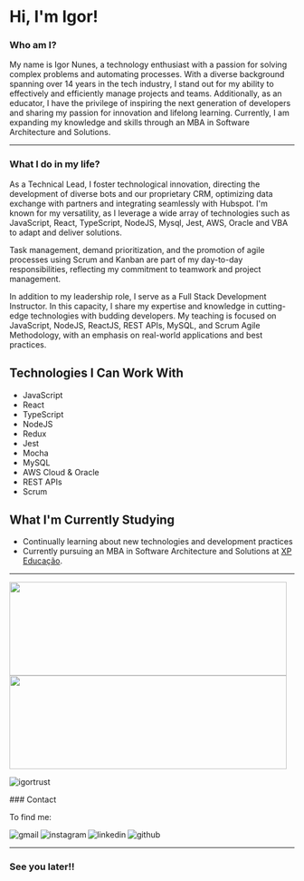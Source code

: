 # Hi, I'm Igor!

### Who am I?
<p>
 My name is <bold>Igor Nunes</bold>, a technology enthusiast with a passion for solving complex problems and automating processes. With a diverse background spanning over 14 years in the tech industry, I stand out for my ability to effectively and efficiently manage projects and teams. Additionally, as an educator, I have the privilege of inspiring the next generation of developers and sharing my passion for innovation and lifelong learning. Currently, I am expanding my knowledge and skills through an MBA in Software Architecture and Solutions.
</p>

---

### What I do in my life?
<p>As a Technical Lead, I foster technological innovation, directing the development of diverse bots and our proprietary CRM, optimizing data exchange with partners and integrating seamlessly with Hubspot. I'm known for my versatility, as I leverage a wide array of technologies such as JavaScript, React, TypeScript, NodeJS, Mysql, Jest, AWS, Oracle and VBA to adapt and deliver solutions. 

Task management, demand prioritization, and the promotion of agile processes using Scrum and Kanban are part of my day-to-day responsibilities, reflecting my commitment to teamwork and project management.

In addition to my leadership role, I serve as a Full Stack Development Instructor. In this capacity, I share my expertise and knowledge in cutting-edge technologies with budding developers. My teaching is focused on JavaScript, NodeJS, ReactJS, REST APIs, MySQL, and Scrum Agile Methodology, with an emphasis on real-world applications and best practices.
</p>

## Technologies I Can Work With

- JavaScript
- React
- TypeScript
- NodeJS
- Redux
- Jest
- Mocha
- MySQL
- AWS Cloud & Oracle
- REST APIs
- Scrum

## What I'm Currently Studying

- Continually learning about new technologies and development practices
- Currently pursuing an MBA in Software Architecture and Solutions at [XP Educação](https://www.linkedin.com/school/xpeducacao/ "XP Educação").
---

 <img  width="490" height="165" src="https://github-readme-stats.vercel.app/api?username=igortrust&show_icons=true&include_all_commits=true&count_private=true&theme=react&hide_border=true&bg_color=1F222E&title_color=F85D7F&icon_color=F8D866" height="192px" />

<img  width="490" height="165" src="https://github-readme-streak-stats.herokuapp.com/?user=igortrust&hide_current_streak=true&theme=monokai-metallian" />
<br/>

</div>

<p align="left"> <img src="https://komarev.com/ghpvc/?username=igortrust&label=Profile%20views&color=0e75b6&style=flat" alt="igortrust" /> </p>
### Contact
<p>To find me:</p>
<p align="left">
<a href='mailto:igor@tseguros.com.br?subject=Oi%20Igor'>
	<img align="left" src='https://img.shields.io/badge/Gmail-D14836?style=for-the-badge&logo=gmail&logoColor=white' alt='gmail' />
</a>
<a href='https://www.instagram.com/igornunes.l/'>
	<img align="left" src='https://img.shields.io/badge/Instagram-E4405F?style=for-the-badge&logo=instagram&logoColor=white' alt='instagram' />
</a>
<a href='https://www.linkedin.com/in/igor-nunes/'>
	<img align="left" src='https://img.shields.io/badge/LinkedIn-0077B5?style=for-the-badge&logo=linkedin&logoColor=white' alt='linkedin' />
</a>
<a href='https://github.com/igortrust'>
	<img align="left" src='https://img.shields.io/badge/GitHub-100000?style=for-the-badge&logo=github&logoColor=white' alt='github' />
</a>
</p>
<br>

---
### See you later!!

<br><br>
